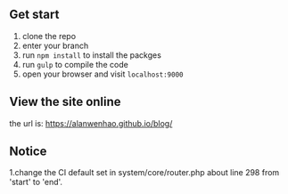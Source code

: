 ## Get start

1. clone the repo
2. enter your branch
3. run `npm install` to install the packges
4. run `gulp` to compile the code
5. open your browser and visit `localhost:9000`
## View the site online

the url is: https://alanwenhao.github.io/blog/

## Notice

1.change the CI default set in system/core/router.php about line 298 from 'start' to 'end'.

